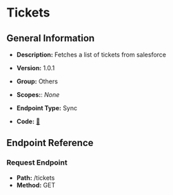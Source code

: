 # Tickets

## General Information

- **Description:** Fetches a list of tickets from salesforce

- **Version:** 1.0.1
- **Group:** Others
- **Scopes:**: _None_
- **Endpoint Type:** Sync
- **Code:** [🔗](https://github.com/NangoHQ/integration-templates/tree/main/integrations/salesforce-sandbox/syncs/tickets.ts)

## Endpoint Reference

### Request Endpoint

- **Path:** /tickets
- **Method:** GET
